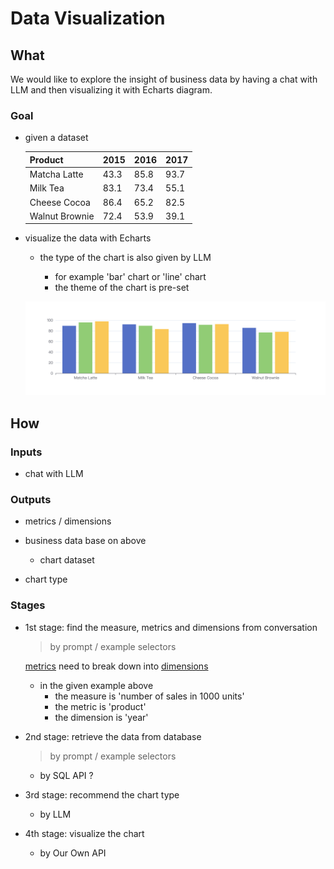 # Data Visualization

## What

We would like to explore the insight of business data by having a chat with LLM and then visualizing it with Echarts diagram.

### Goal

- given a dataset

  | Product        | 2015 | 2016 | 2017 |
  | -------------- | ---- | ---- | ---- |
  | Matcha Latte   | 43.3 | 85.8 | 93.7 |
  | Milk Tea       | 83.1 | 73.4 | 55.1 |
  | Cheese Cocoa   | 86.4 | 65.2 | 82.5 |
  | Walnut Brownie | 72.4 | 53.9 | 39.1 |

- visualize the data with Echarts

  - the type of the chart is also given by LLM

    - for example 'bar' chart or 'line' chart
    - the theme of the chart is pre-set

  ![dataset](./assets/dataset.png)

## How

### Inputs

- chat with LLM

### Outputs

- metrics / dimensions

- business data base on above

  - chart dataset

- chart type

### Stages

- 1st stage: find the measure, metrics and dimensions from conversation

  > by prompt / example selectors

  [metrics](https://developers.google.com/analytics/devguides/reporting/core/v3/reference#metrics) need to break down into [dimensions](https://developers.google.com/analytics/devguides/reporting/core/v3/reference#dimensions)

  - in the given example above
    - the measure is 'number of sales in 1000 units'
    - the metric is 'product'
    - the dimension is 'year'

- 2nd stage: retrieve the data from database

  > by prompt / example selectors

  - by SQL API ?

- 3rd stage: recommend the chart type

  - by LLM

- 4th stage: visualize the chart

  - by Our Own API
